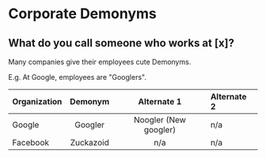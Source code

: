 # Corporate Demonyms

## What do you call someone who works at [x]?

Many companies give their employees cute Demonyms. 

E.g. At Google, employees are "Googlers".

| Organization  | Demonym       | Alternate 1 | Alternate 2 |
| ------------- |:-------------:| :-----:| :----- |
| Google        | Googler       | Noogler (New googler) | n/a
| Facebook | Zuckazoid | n/a | n/a
